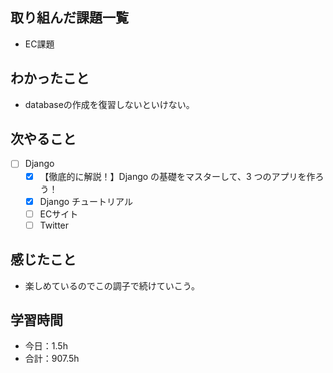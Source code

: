 ## 取り組んだ課題一覧
- EC課題

## わかったこと
- databaseの作成を復習しないといけない。

## 次やること
- [ ] Django
   - [x] 【徹底的に解説！】Django の基礎をマスターして、3 つのアプリを作ろう！
   - [x] Django チュートリアル
   - [ ] ECサイト
   - [ ] Twitter

## 感じたこと
- 楽しめているのでこの調子で続けていこう。

## 学習時間

- 今日：1.5h
- 合計：907.5h